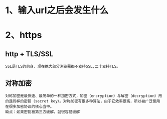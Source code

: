 # 1、输入url之后会发生什么


# 2、https
## http + TLS/SSL
    SSL是TLS的前身，现在绝大部分浏览器都不支持SSL,二十支持TLS。

## 对称加密
    对称加密是最快速、最简单的一种加密方式，加密（encryption）与解密（decryption）用的是同样的密钥（secret key）。对称加密有很多种算法，由于它效率很高，所以被广泛使用在很多加密协议的核心当中。
    缺点：如果密钥被第三方破解，就很容易破解